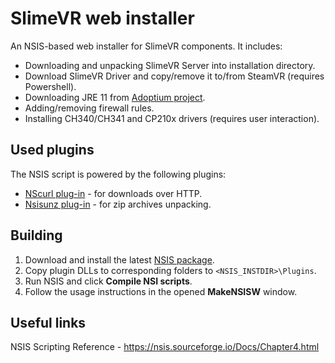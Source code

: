 # SlimeVR web installer

An NSIS-based web installer for SlimeVR components. It includes:

* Downloading and unpacking SlimeVR Server into installation directory.
* Download SlimeVR Driver and copy/remove it to/from SteamVR (requires Powershell).
* Downloading JRE 11 from [Adoptium project](https://adoptium.net/).
* Adding/removing firewall rules.
* Installing CH340/CH341 and CP210x drivers (requires user interaction).

## Used plugins

The NSIS script is powered by the following plugins:

* [NScurl plug-in](https://nsis.sourceforge.io/NScurl_plug-in) - for downloads over HTTP.
* [Nsisunz plug-in](https://nsis.sourceforge.io/Nsisunz_plug-in) - for zip archives unpacking.

## Building

1. Download and install the latest [NSIS package](https://nsis.sourceforge.io/Download).
1. Copy plugin DLLs to corresponding folders to `<NSIS_INSTDIR>\Plugins`.
1. Run NSIS and click **Compile NSI scripts**.
1. Follow the usage instructions in the opened **MakeNSISW** window.

## Useful links

NSIS Scripting Reference - <https://nsis.sourceforge.io/Docs/Chapter4.html>
